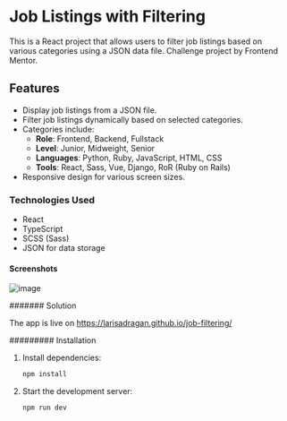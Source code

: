 # Job Listings with Filtering

This is a React project that allows users to filter job listings based on various categories using a JSON data file.
Challenge project by Frontend Mentor.

## Features

- Display job listings from a JSON file.
- Filter job listings dynamically based on selected categories.
- Categories include:
  - **Role**: Frontend, Backend, Fullstack
  - **Level**: Junior, Midweight, Senior
  - **Languages**: Python, Ruby, JavaScript, HTML, CSS
  - **Tools**: React, Sass, Vue, Django, RoR (Ruby on Rails)
- Responsive design for various screen sizes.

### Technologies Used

- React
- TypeScript
- SCSS (Sass)
- JSON for data storage

#### Screenshots

![image](https://github.com/user-attachments/assets/1a4e26d4-b9bc-4161-920e-82832def29ff)


####### Solution

The app is live on https://larisadragan.github.io/job-filtering/

######### Installation

1. Install dependencies:

   ```sh
   npm install
   ```

2. Start the development server:
   ```sh
   npm run dev
   ```

